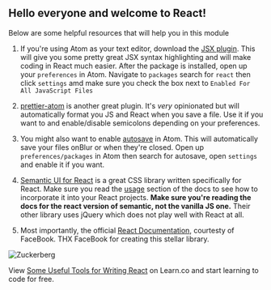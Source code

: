 
## Hello everyone and welcome to React!

Below are some helpful resources that will help you in this module

1. If you're using Atom as your text editor, download the [JSX plugin](https://orktes.github.io/atom-react/). This will give you some pretty great JSX syntax highlighting and will make coding in React much easier. After the package is installed, open up your `preferences` in Atom. Navigate to `packages` search for `react` then click `settings` amd make sure you check the box next to `Enabled For All JavaScript Files`

2. [prettier-atom](https://github.com/prettier/prettier-atom) is another great plugin. It's *very* opinionated but will automatically format you JS and React when you save a file. Use it if you want to and enable/disable semicolons depending on your preferences.

3. You might also want to enable [autosave](https://atom.io/packages/autosave) in Atom. This will automatically save your files onBlur or when they're closed. Open up `preferences/packages` in Atom then search for autosave, open `settings` and enable it if you want.

4. [Semantic UI for React](https://react.semantic-ui.com/introduction) is a great CSS library written specifically for React. Make sure you read the [usage](https://react.semantic-ui.com/usage) section of the docs to see how to incorporate it into your React projects. **Make sure you're reading the docs for the react version of semantic, not the vanilla JS one.** Their other library uses jQuery which does not play well with React at all.

5. Most importantly, the official [React Documentation](https://reactjs.org/), courtesty of FaceBook. THX FaceBook for creating this stellar library.


![Zuckerberg](https://media.giphy.com/media/MeMue8HRo4Hsc/giphy.gif)


<p class='util--hide'>View <a href='https://learn.co/lessons/some-useful-tools-for-writing-react'>Some Useful Tools for Writing React</a> on Learn.co and start learning to code for free.</p>
